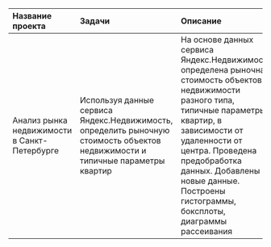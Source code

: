 | Название проекта | Задачи | Описание | Навыки и инструменты | Ключевые слова |
| :---------------------- | :---------------------- | :---------------------- | :---------------------- | :---------------------- |
| Анализ рынка недвижимости в Санкт-Петербурге | Используя данные сервиса Яндекс.Недвижимость, определить рыночную стоимость объектов недвижимости и типичные параметры квартир | На основе данных сервиса Яндекс.Недвижимость определена рыночная стоимость объектов недвижимости разного типа, типичные параметры квартир, в зависимости от удаленности от центра. Проведена предобработка данных. Добавлены новые данные. Построены гистограммы, боксплоты, диаграммы рассеивания | *Python, Pandas, Matplotlib, исследовательский анализ данных, визуализация данных, предобработка данных* | обработка данных, histogram, boxplot, scattermatrix, категоризация, scatterplot,  фрод-мониторинг |
